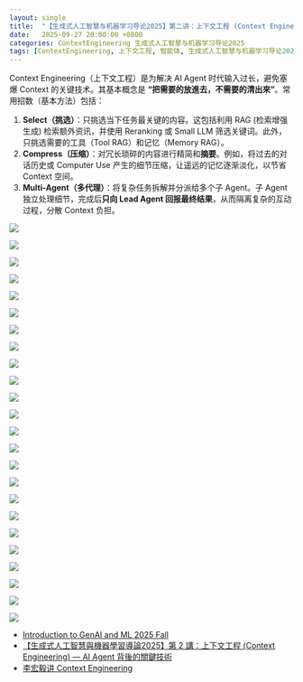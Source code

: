 ```yaml
---
layout: single
title:  "【生成式人工智慧与机器学习导论2025】第二讲：上下文工程 (Context Engineering) — AI Agent 背后的关键技术"
date:   2025-09-27 20:00:00 +0800
categories: ContextEngineering 生成式人工智慧与机器学习导论2025
tags: [ContextEngineering, 上下文工程, 智能体, 生成式人工智慧与机器学习导论2025, 李宏毅]
---
```


Context Engineering（上下文工程）是为解决 AI Agent 时代输入过长，避免塞爆 Context 的关键技术。其基本概念是 **“把需要的放進去，不需要的清出來”**。常用招数（基本方法）包括：

1.  **Select（挑选）**：只挑选当下任务最关键的内容。这包括利用 RAG (检索增强生成) 检索额外资讯，并使用 Reranking 或 Small LLM 筛选关键词。此外，只挑选需要的工具（Tool RAG）和记忆（Memory RAG）。
2.  **Compress（压缩）**：对冗长琐碎的内容进行精简和**摘要**。例如，将过去的对话历史或 Computer Use 产生的细节压缩，让遥远的记忆逐渐淡化，以节省 Context 空间。
3.  **Multi-Agent（多代理）**：将复杂任务拆解并分派给多个子 Agent。子 Agent 独立处理细节，完成后**只向 Lead Agent 回报最终结果**，从而隔离复杂的互动过程，分散 Context 负担。

<!--more-->

![](/images/2025/HungYiLee/GenAI-ML/02-ContextEngineering/Agent-52.jpg)

![](/images/2025/HungYiLee/GenAI-ML/02-ContextEngineering/Agent-53.jpg)

![](/images/2025/HungYiLee/GenAI-ML/02-ContextEngineering/Agent-54.jpg)

![](/images/2025/HungYiLee/GenAI-ML/02-ContextEngineering/Agent-55.jpg)

![](/images/2025/HungYiLee/GenAI-ML/02-ContextEngineering/Agent-56.jpg)

![](/images/2025/HungYiLee/GenAI-ML/02-ContextEngineering/Agent-57.jpg)

![](/images/2025/HungYiLee/GenAI-ML/02-ContextEngineering/Agent-58.jpg)

![](/images/2025/HungYiLee/GenAI-ML/02-ContextEngineering/Agent-59.jpg)

![](/images/2025/HungYiLee/GenAI-ML/02-ContextEngineering/Agent-60.jpg)

![](/images/2025/HungYiLee/GenAI-ML/02-ContextEngineering/Agent-61.jpg)

![](/images/2025/HungYiLee/GenAI-ML/02-ContextEngineering/Agent-62.jpg)

![](/images/2025/HungYiLee/GenAI-ML/02-ContextEngineering/Agent-63.jpg)

![](/images/2025/HungYiLee/GenAI-ML/02-ContextEngineering/Agent-64.jpg)

![](/images/2025/HungYiLee/GenAI-ML/02-ContextEngineering/Agent-65.jpg)

![](/images/2025/HungYiLee/GenAI-ML/02-ContextEngineering/Agent-66.jpg)

![](/images/2025/HungYiLee/GenAI-ML/02-ContextEngineering/Agent-67.jpg)

![](/images/2025/HungYiLee/GenAI-ML/02-ContextEngineering/Agent-68.jpg)

![](/images/2025/HungYiLee/GenAI-ML/02-ContextEngineering/Agent-69.jpg)

![](/images/2025/HungYiLee/GenAI-ML/02-ContextEngineering/Agent-70.jpg)

![](/images/2025/HungYiLee/GenAI-ML/02-ContextEngineering/Agent-71.jpg)

![](/images/2025/HungYiLee/GenAI-ML/02-ContextEngineering/Agent-72.jpg)

![](/images/2025/HungYiLee/GenAI-ML/02-ContextEngineering/Agent-73.jpg)

![](/images/2025/HungYiLee/GenAI-ML/02-ContextEngineering/Agent-74.jpg)

![](/images/2025/HungYiLee/GenAI-ML/02-ContextEngineering/Agent-75.jpg)

- [Introduction to GenAI and ML 2025 Fall](https://speech.ee.ntu.edu.tw/~hylee/GenAI-ML/2025-fall.php)
- [【生成式人工智慧與機器學習導論2025】第 2 講：上下文工程 (Context Engineering) — AI Agent 背後的關鍵技術](https://www.youtube.com/watch?v=gkAyqoQkOSk)
- [李宏毅讲 Context Engineering](https://www.bilibili.com/video/BV1Wtncz1Erk)

